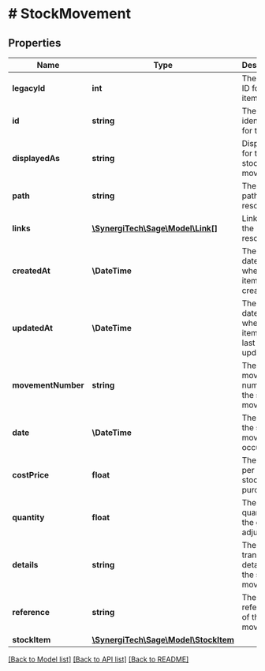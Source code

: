# # StockMovement

## Properties

Name | Type | Description | Notes
------------ | ------------- | ------------- | -------------
**legacyId** | **int** | The legacy ID for the item | [optional]
**id** | **string** | The unique identifier for the item | [optional]
**displayedAs** | **string** | Display text for the stock movement | [optional]
**path** | **string** | The API path for the resource | [optional]
**links** | [**\SynergiTech\Sage\Model\Link[]**](Link.md) | Links for the resource | [optional]
**createdAt** | **\DateTime** | The datetime when the item was created | [optional]
**updatedAt** | **\DateTime** | The datetime when the item was last updated | [optional]
**movementNumber** | **string** | The movement number of the stock movement | [optional]
**date** | **\DateTime** | The date the stock movement occurred | [optional]
**costPrice** | **float** | The cost per unit of stock purchased | [optional]
**quantity** | **float** | The quantity of the goods adjusted | [optional]
**details** | **string** | The transaction details of the stock movement | [optional]
**reference** | **string** | The reference of the stock movement | [optional]
**stockItem** | [**\SynergiTech\Sage\Model\StockItem**](StockItem.md) |  | [optional]

[[Back to Model list]](../../README.md#models) [[Back to API list]](../../README.md#endpoints) [[Back to README]](../../README.md)
